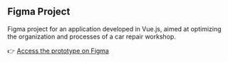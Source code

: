 ## Figma Project
Figma project for an application developed in Vue.js, aimed at optimizing the organization and processes of a car repair workshop.


👉 [Access the prototype on Figma](https://www.figma.com/design/dqVJpG2N3JazVQTJLK7ZMi/Trabalho?node-id=0-1&t=xeogafdjL7VPszCU-1)
